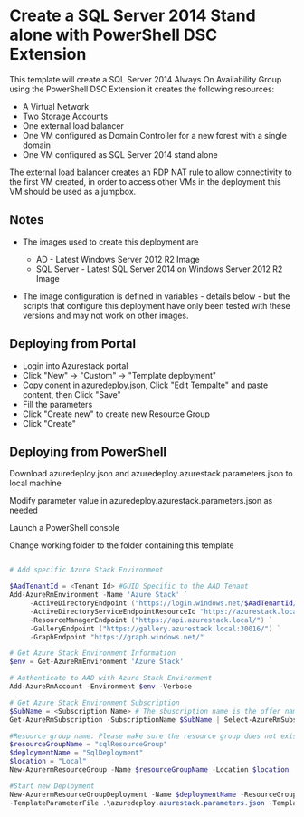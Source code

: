 # Create a SQL Server 2014 Stand alone with PowerShell DSC Extension

This template will create a SQL Server 2014 Always On Availability Group using the PowerShell DSC Extension it creates the following resources:

+	A Virtual Network
+	Two Storage Accounts
+	One external load balancer
+	One VM configured as Domain Controller for a new forest with a single domain
+	One VM configured as SQL Server 2014 stand alone

The external load balancer creates an RDP NAT rule to allow connectivity to the first VM created, in order to access other VMs in the deployment this VM should be used as a jumpbox.

## Notes

+ 	The images used to create this deployment are
	+ 	AD - Latest Windows Server 2012 R2 Image
	+ 	SQL Server - Latest SQL Server 2014 on Windows Server 2012 R2 Image

+ 	The image configuration is defined in variables - details below - but the scripts that configure this deployment have only been tested with these versions and may not work on other images.

## Deploying from Portal

+	Login into Azurestack portal
+	Click "New" -> "Custom" -> "Template deployment"
+	Copy conent in azuredeploy.json, Click "Edit Tempalte" and paste content, then Click "Save"
+	Fill the parameters
+	Click "Create new" to create new Resource Group
+	Click "Create"

## Deploying from PowerShell

Download azuredeploy.json and azuredeploy.azurestack.parameters.json to local machine 

Modify parameter value in azuredeploy.azurestack.parameters.json as needed 

Launch a PowerShell console

Change working folder to the folder containing this template

```PowerShell

# Add specific Azure Stack Environment 

$AadTenantId = <Tenant Id> #GUID Specific to the AAD Tenant 
Add-AzureRmEnvironment -Name 'Azure Stack' ` 
     -ActiveDirectoryEndpoint ("https://login.windows.net/$AadTenantId/") ` 
     -ActiveDirectoryServiceEndpointResourceId "https://azurestack.local-api/" ` 
     -ResourceManagerEndpoint ("https://api.azurestack.local/") ` 
     -GalleryEndpoint ("https://gallery.azurestack.local:30016/") ` 
     -GraphEndpoint "https://graph.windows.net/" 

# Get Azure Stack Environment Information 
$env = Get-AzureRmEnvironment 'Azure Stack' 

# Authenticate to AAD with Azure Stack Environment 
Add-AzureRmAccount -Environment $env -Verbose 

# Get Azure Stack Environment Subscription 
$SubName = <Subscription Name> # The sbuscription name is the offer name by default 
Get-AzureRmSubscription -SubscriptionName $SubName | Select-AzureRmSubscription

#Resource group name. Please make sure the resource group does not exist 
$resourceGroupName = "sqlResourceGroup"
$deploymentName = "SqlDeployment"
$location = "Local" 
New-AzurermResourceGroup -Name $resourceGroupName -Location $location 

#Start new Deployment
New-AzurermResourceGroupDeployment -Name $deploymentName -ResourceGroupName $resourceGroupName -Location $location  
-TemplateParameterFile .\azuredeploy.azurestack.parameters.json -TemplateFile .\azuredeploy.json
